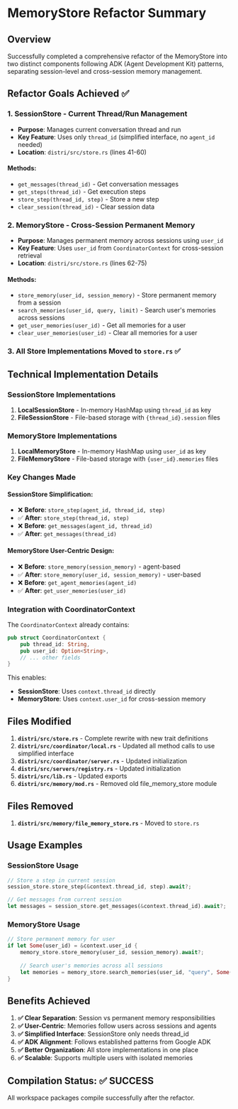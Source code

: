 # MemoryStore Refactor Summary

## Overview

Successfully completed a comprehensive refactor of the MemoryStore into two distinct components following ADK (Agent Development Kit) patterns, separating session-level and cross-session memory management.

## Refactor Goals Achieved ✅

### 1. SessionStore - Current Thread/Run Management
- **Purpose**: Manages current conversation thread and run
- **Key Feature**: Uses only `thread_id` (simplified interface, no `agent_id` needed)
- **Location**: `distri/src/store.rs` (lines 41-60)

#### Methods:
- `get_messages(thread_id)` - Get conversation messages
- `get_steps(thread_id)` - Get execution steps  
- `store_step(thread_id, step)` - Store a new step
- `clear_session(thread_id)` - Clear session data

### 2. MemoryStore - Cross-Session Permanent Memory
- **Purpose**: Manages permanent memory across sessions using `user_id`
- **Key Feature**: Uses `user_id` from `CoordinatorContext` for cross-session retrieval
- **Location**: `distri/src/store.rs` (lines 62-75)

#### Methods:
- `store_memory(user_id, session_memory)` - Store permanent memory from a session
- `search_memories(user_id, query, limit)` - Search user's memories across sessions
- `get_user_memories(user_id)` - Get all memories for a user
- `clear_user_memories(user_id)` - Clear all memories for a user

### 3. All Store Implementations Moved to `store.rs` ✅

## Technical Implementation Details

### SessionStore Implementations
1. **LocalSessionStore** - In-memory HashMap using `thread_id` as key
2. **FileSessionStore** - File-based storage with `{thread_id}.session` files

### MemoryStore Implementations  
1. **LocalMemoryStore** - In-memory HashMap using `user_id` as key
2. **FileMemoryStore** - File-based storage with `{user_id}.memories` files

### Key Changes Made

#### SessionStore Simplification:
- ❌ **Before**: `store_step(agent_id, thread_id, step)`
- ✅ **After**: `store_step(thread_id, step)`
- ❌ **Before**: `get_messages(agent_id, thread_id)`  
- ✅ **After**: `get_messages(thread_id)`

#### MemoryStore User-Centric Design:
- ❌ **Before**: `store_memory(session_memory)` - agent-based
- ✅ **After**: `store_memory(user_id, session_memory)` - user-based
- ❌ **Before**: `get_agent_memories(agent_id)`
- ✅ **After**: `get_user_memories(user_id)`

### Integration with CoordinatorContext

The `CoordinatorContext` already contains:
```rust
pub struct CoordinatorContext {
    pub thread_id: String,
    pub user_id: Option<String>,
    // ... other fields
}
```

This enables:
- **SessionStore**: Uses `context.thread_id` directly
- **MemoryStore**: Uses `context.user_id` for cross-session memory

## Files Modified

1. **`distri/src/store.rs`** - Complete rewrite with new trait definitions
2. **`distri/src/coordinator/local.rs`** - Updated all method calls to use simplified interface
3. **`distri/src/coordinator/server.rs`** - Updated initialization
4. **`distri/src/servers/registry.rs`** - Updated initialization  
5. **`distri/src/lib.rs`** - Updated exports
6. **`distri/src/memory/mod.rs`** - Removed old file_memory_store module

## Files Removed

1. **`distri/src/memory/file_memory_store.rs`** - Moved to `store.rs`

## Usage Examples

### SessionStore Usage
```rust
// Store a step in current session
session_store.store_step(&context.thread_id, step).await?;

// Get messages from current session  
let messages = session_store.get_messages(&context.thread_id).await?;
```

### MemoryStore Usage
```rust
// Store permanent memory for user
if let Some(user_id) = &context.user_id {
    memory_store.store_memory(user_id, session_memory).await?;
    
    // Search user's memories across all sessions
    let memories = memory_store.search_memories(user_id, "query", Some(10)).await?;
}
```

## Benefits Achieved

1. **✅ Clear Separation**: Session vs permanent memory responsibilities
2. **✅ User-Centric**: Memories follow users across sessions and agents
3. **✅ Simplified Interface**: SessionStore only needs thread_id
4. **✅ ADK Alignment**: Follows established patterns from Google ADK
5. **✅ Better Organization**: All store implementations in one place
6. **✅ Scalable**: Supports multiple users with isolated memories

## Compilation Status: ✅ SUCCESS

All workspace packages compile successfully after the refactor.